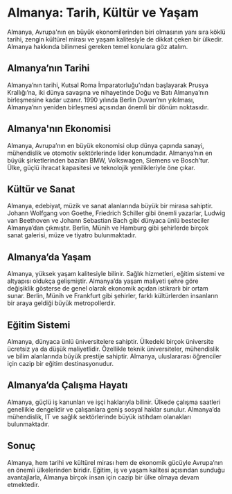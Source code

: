# Almanya: Tarih, Kültür ve Yaşam  

Almanya, Avrupa'nın en büyük ekonomilerinden biri olmasının yanı sıra köklü tarihi, zengin kültürel mirası ve yaşam kalitesiyle de dikkat çeken bir ülkedir. Almanya hakkında bilinmesi gereken temel konulara göz atalım.

## Almanya’nın Tarihi  

Almanya’nın tarihi, Kutsal Roma İmparatorluğu’ndan başlayarak Prusya Krallığı’na, iki dünya savaşına ve nihayetinde Doğu ve Batı Almanya’nın birleşmesine kadar uzanır. 1990 yılında Berlin Duvarı’nın yıkılması, Almanya’nın yeniden birleşmesi açısından önemli bir dönüm noktasıdır.

## Almanya'nın Ekonomisi  

Almanya, Avrupa’nın en büyük ekonomisi olup dünya çapında sanayi, mühendislik ve otomotiv sektörlerinde lider konumdadır. Almanya’nın en büyük şirketlerinden bazıları BMW, Volkswagen, Siemens ve Bosch’tur. Ülke, güçlü ihracat kapasitesi ve teknolojik yenilikleriyle öne çıkar.

## Kültür ve Sanat  

Almanya, edebiyat, müzik ve sanat alanlarında büyük bir mirasa sahiptir. Johann Wolfgang von Goethe, Friedrich Schiller gibi önemli yazarlar, Ludwig van Beethoven ve Johann Sebastian Bach gibi dünyaca ünlü besteciler Almanya’dan çıkmıştır. Berlin, Münih ve Hamburg gibi şehirlerde birçok sanat galerisi, müze ve tiyatro bulunmaktadır.

## Almanya’da Yaşam  

Almanya, yüksek yaşam kalitesiyle bilinir. Sağlık hizmetleri, eğitim sistemi ve altyapısı oldukça gelişmiştir. Almanya’da yaşam maliyeti şehre göre değişiklik gösterse de genel olarak ekonomik açıdan istikrarlı bir ortam sunar. Berlin, Münih ve Frankfurt gibi şehirler, farklı kültürlerden insanların bir araya geldiği büyük metropollerdir.

## Eğitim Sistemi  

Almanya, dünyaca ünlü üniversitelere sahiptir. Ülkedeki birçok üniversite ücretsiz ya da düşük maliyetlidir. Özellikle teknik üniversiteler, mühendislik ve bilim alanlarında büyük prestije sahiptir. Almanya, uluslararası öğrenciler için cazip bir eğitim destinasyonudur.

## Almanya’da Çalışma Hayatı  

Almanya, güçlü iş kanunları ve işçi haklarıyla bilinir. Ülkede çalışma saatleri genellikle dengelidir ve çalışanlara geniş sosyal haklar sunulur. Almanya’da mühendislik, IT ve sağlık sektörlerinde büyük istihdam olanakları bulunmaktadır.

## Sonuç  

Almanya, hem tarihi ve kültürel mirası hem de ekonomik gücüyle Avrupa’nın en önemli ülkelerinden biridir. Eğitim, iş ve yaşam kalitesi açısından sunduğu avantajlarla, Almanya birçok insan için cazip bir ülke olmaya devam etmektedir.
